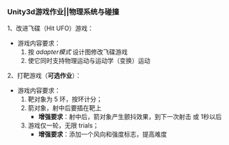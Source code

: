 ### Unity3d游戏作业||物理系统与碰撞

1、改进飞碟（Hit UFO）游戏：

- 游戏内容要求：
  1. 按 *adapter模式* 设计图修改飞碟游戏
  2. 使它同时支持物理运动与运动学（变换）运动

2、打靶游戏（**可选作业**）：

- 游戏内容要求：
  1. 靶对象为 5 环，按环计分；
  2. 箭对象，射中后要插在靶上
     - **增强要求**：射中后，箭对象产生颤抖效果，到下一次射击 或 1秒以后
  3. 游戏仅一轮，无限 trials；
     - **增强要求**：添加一个风向和强度标志，提高难度

